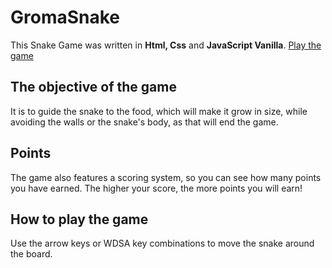 # GromaSnake
This Snake Game was written in **Html, Css** and **JavaScript Vanilla**.
[Play the game](https://gromarant.github.io/GromaSnake/)

## The objective of the game
 It is to guide the snake to the food, which will make it grow in size, while avoiding the walls or the snake's body, as that will end the game.

## Points
The game also features a scoring system, so you can see how many points you have earned. The higher your score, the more points you will earn!

## How to play the game
Use the arrow keys or WDSA key combinations to move the snake around the board.